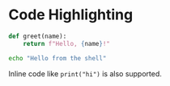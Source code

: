 # Code Highlighting

```python
def greet(name):
    return f"Hello, {name}!"
```

```bash
echo "Hello from the shell"
```

Inline code like `print("hi")` is also supported.
